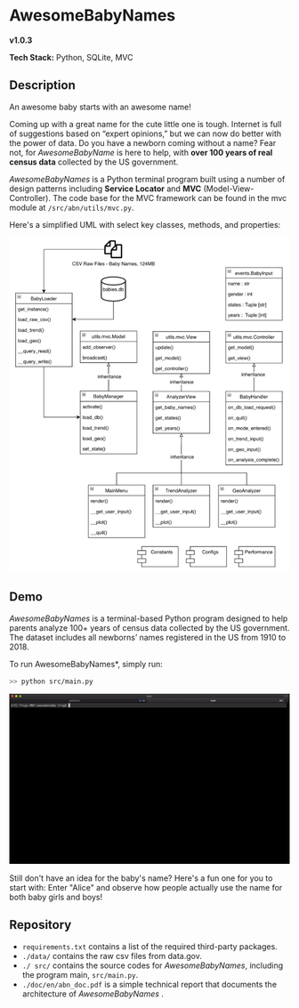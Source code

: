 # AwesomeBabyNames

**v1.0.3**

**Tech Stack:** Python, SQLite, MVC

## Description

An awesome baby starts with an awesome name!  

Coming up with a great name for the cute little one is tough. Internet is full of suggestions based on “expert opinions,” but we can now do better with the power of data. Do you have a newborn coming without a name? Fear not, for *AwesomeBabyName* is here to help, with **over 100 years of real census data** collected by the US government.

*AwesomeBabyNames* is a Python terminal program built using a number of design patterns including **Service Locator** and **MVC** (Model-View-Controller). The code base for the MVC framework can be found in the  mvc module at `/src/abn/utils/mvc.py`.

Here's a simplified UML with select key classes, methods, and properties:

<img src="./img/uml.png" width="750"/>

## Demo

*AwesomeBabyNames* is a terminal-based Python program designed to help parents analyze 100+ years of census data collected by the US government. The dataset includes all newborns’ names registered in the US from 1910 to 2018.    

To run AwesomeBabyNames*, simply run:

```bash
>> python src/main.py
```

![](./img/AwesomeBabyNames_demo_full_window.gif)

Still don't have an idea for the baby's name? Here's a fun one for you to start with: Enter "Alice" and observe how people actually use the name for both baby girls and boys!

## Repository

- `requirements.txt` contains a list of the required third-party packages.
- `./data/` contains the raw csv files from data.gov.
- `./ src/` contains the source codes for *AwesomeBabyNames*, including the program main,  `src/main.py`.
- `./doc/en/abn_doc.pdf` is a simple technical report that documents the architecture of *AwesomeBabyNames* .

